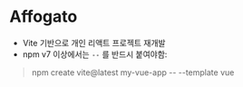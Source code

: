 # Affogato
* Vite 기반으로 개인 리액트 프로젝트 재개발
* npm v7 이상에서는 `--` 를 반드시 붙여야함:
> npm create vite@latest my-vue-app -- --template vue
